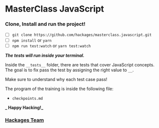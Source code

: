 # MasterClass JavaScript

### Clone, Install and run the project!

- [ ] `git clone https://github.com/hackages/masterclass.javascript.git`
- [ ] `npm install` or `yarn`
- [ ] `npm run test:watch` or `yarn test:watch`

**_The tests will run inside your terminal._**

Inside the `__tests__` folder, there are tests that cover JavaScript concepts. The goal is to fix pass the test by assigning the right value to `__`.

Make sure to understand why each test case pass!

The program of the training is inside the following file:

- `checkpoints.md`

**_ Happy Hacking!_**

### [Hackages Team](https://hackages.io)
